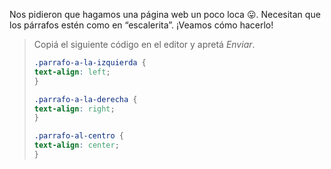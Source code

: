 Nos pidieron que hagamos una página web un poco loca :stuck_out_tongue:. Necesitan que los párrafos estén como en “escalerita”. ¡Veamos cómo hacerlo!

> Copiá el siguiente código en el editor y apretá _Enviar_.
>
> ```css
> .parrafo-a-la-izquierda {
> text-align: left;
> }
> 
> .parrafo-a-la-derecha {
> text-align: right;
> }
> 
> .parrafo-al-centro {
> text-align: center;
> }
> ```
